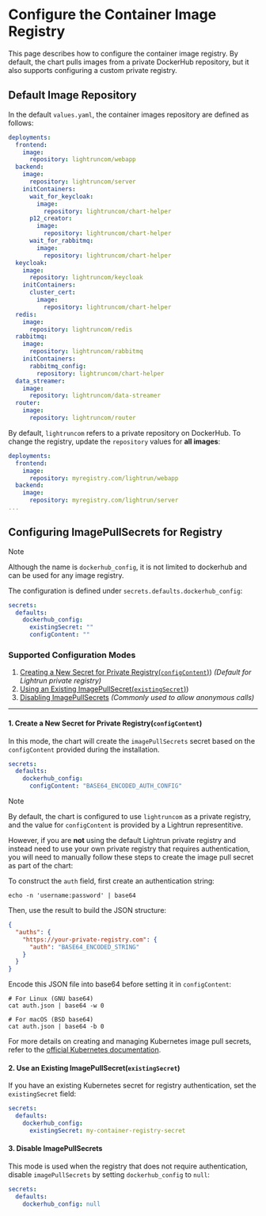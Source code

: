 # Configure the Container Image Registry

This page describes how to configure the container image registry. By default, the chart pulls images from a private DockerHub repository, but it also supports configuring a custom private registry.

## Default Image Repository

In the default `values.yaml`, the container images repository are defined as follows:
```yaml
deployments:
  frontend:
    image:
      repository: lightruncom/webapp
  backend:
    image:
      repository: lightruncom/server
    initContainers:
      wait_for_keycloak:
        image:
          repository: lightruncom/chart-helper
      p12_creator:
        image:
          repository: lightruncom/chart-helper
      wait_for_rabbitmq:
        image:
          repository: lightruncom/chart-helper
  keycloak:
    image:
      repository: lightruncom/keycloak
    initContainers:
      cluster_cert:
        image:
          repository: lightruncom/chart-helper
  redis:
    image:
      repository: lightruncom/redis
  rabbitmq:
    image:
      repository: lightruncom/rabbitmq
    initContainers:
      rabbitmq_config:
        repository: lightruncom/chart-helper
  data_streamer:
    image:
      repository: lightruncom/data-streamer
  router:
    image:
      repository: lightruncom/router
```
By default, `lightruncom` refers to a private repository on DockerHub.  To change the registry, update the `repository` values for **all images**:

```yaml
deployments:
  frontend:
    image:
      repository: myregistry.com/lightrun/webapp
  backend:
    image:
      repository: myregistry.com/lightrun/server
...      
```

## Configuring ImagePullSecrets for Registry
> [!NOTE]
Although the name is `dockerhub_config`, it is not limited to dockerhub and can be used for any image registry.

The configuration is defined under `secrets.defaults.dockerhub_config`:
```yaml
secrets:
  defaults:
    dockerhub_config:
      existingSecret: ""
      configContent: ""
```

### Supported Configuration Modes

1. [Creating a New Secret for Private Registry(`configContent`)](#1-creating-a-new-secret-for-private-registryconfigcontent)) _(Default for Lightrun private registry)_
2. [Using an Existing ImagePullSecret(`existingSecret`)](#2-using-an-existing-imagepullsecretexistingsecret))
3. [Disabling ImagePullSecrets](#3-disabling-imagepullsecrets) _(Commonly used to allow anonymous calls)_

---
#### 1. Create a New Secret for Private Registry(`configContent`)
In this mode, the chart will create the `imagePullSecrets`  secret based on the `configContent` provided during the installation.
```yaml
secrets:
  defaults:
    dockerhub_config:
      configContent: "BASE64_ENCODED_AUTH_CONFIG"
```
> [!NOTE]
By default, the chart is configured to use `lightruncom` as a private registry, and the value for `configContent` is provided by a Lightrun representitive.

However, if you are **not** using the default Lightrun private registry and instead need to use your own private registry that requires authentication, you will need to manually follow these steps to create the image pull secret as part of the chart:

To construct the `auth` field, first create an authentication string:
```
echo -n 'username:password' | base64
```
Then, use the result to build the JSON structure:
```json
{
  "auths": {
    "https://your-private-registry.com": {
      "auth": "BASE64_ENCODED_STRING"
    }
  }
}
```
Encode this JSON file into base64 before setting it in `configContent`:
```
# For Linux (GNU base64)
cat auth.json | base64 -w 0

# For macOS (BSD base64)
cat auth.json | base64 -b 0
```
For more details on creating and managing Kubernetes image pull secrets, refer to the [official Kubernetes documentation](https://kubernetes.io/docs/tasks/configure-pod-container/pull-image-private-registry/).

#### 2. Use an Existing ImagePullSecret(`existingSecret`)

If you have an existing Kubernetes secret for registry authentication, set the `existingSecret` field:
```yaml
secrets:
  defaults:
    dockerhub_config:
      existingSecret: my-container-registry-secret
```

#### 3. Disable ImagePullSecrets

This mode is used when the registry that does not require authentication, disable `imagePullSecrets` by setting `dockerhub_config` to `null`:
```yaml
secrets:
  defaults:
    dockerhub_config: null
```

